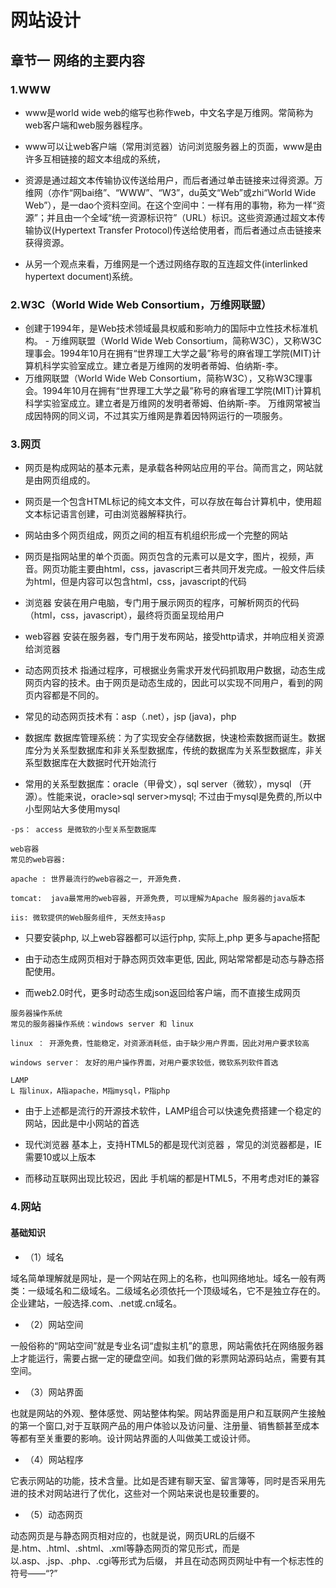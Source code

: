 # 网站设计
## 章节一 网络的主要内容
### 1.WWW

  -  www是world wide web的缩写也称作web，中文名字是万维网。常简称为web客户端和web服务器程序。

   - www可以让web客户端（常用浏览器）访问浏览服务器上的页面，www是由许多互相链接的超文本组成的系统，

- 资源是通过超文本传输协议传送给用户，而后者通过单击链接来过得资源。万维网（亦作“网bai络”、“WWW”、“W3”，du英文“Web”或zhi“World Wide Web”），是一dao个资料空间。在这个空间中：一样有用的事物，称为一样“资源”；并且由一个全域“统一资源标识符”（URL）标识。这些资源通过超文本传输协议(Hypertext Transfer Protocol)传送给使用者，而后者通过点击链接来获得资源。

- 从另一个观点来看，万维网是一个透过网络存取的互连超文件(interlinked hypertext document)系统。


### 2.W3C（World Wide Web Consortium，万维网联盟）

   - 创建于1994年，是Web技术领域最具权威和影响力的国际中立性技术标准机构。
    - 万维网联盟（World Wide Web Consortium，简称W3C），又称W3C理事会。1994年10月在拥有“世界理工大学之最”称号的麻省理工学院(MIT)计算机科学实验室成立。建立者是万维网的发明者蒂姆、伯纳斯-李。
- 万维网联盟（World Wide Web Consortium，简称W3C），又称W3C理事会。1994年10月在拥有“世界理工大学之最”称号的麻省理工学院(MIT)计算机科学实验室成立。建立者是万维网的发明者蒂姆、伯纳斯-李。
万维网常被当成因特网的同义词，不过其实万维网是靠着因特网运行的一项服务。
### 3.网页

  -  网页是构成网站的基本元素，是承载各种网站应用的平台。简而言之，网站就是由网页组成的。

  -  网页是一个包含HTML标记的纯文本文件，可以存放在每台计算机中，使用超文本标记语言创建，可由浏览器解释执行。


- 网站由多个网页组成，网页之间的相互有机组织形成一个完整的网站


- 网页是指网站里的单个页面。网页包含的元素可以是文字，图片，视频，声音。网页功能主要由html，css，javascript三者共同开发完成。一般文件后续为html，但是内容可以包含html，css，javascript的代码

- 浏览器
安装在用户电脑，专门用于展示网页的程序，可解析网页的代码（html，css，javascript），最终将页面呈现给用户

- web容器
安装在服务器，专门用于发布网站，接受http请求，并响应相关资源给浏览器


- 动态网页技术
指通过程序，可根据业务需求开发代码抓取用户数据，动态生成网页内容的技术。由于网页是动态生成的，因此可以实现不同用户，看到的网页内容都是不同的。

- 常见的动态网页技术有：asp（.net），jsp (java)，php

- 数据库
数据库管理系统：为了实现安全存储数据，快速检索数据而诞生。数据库分为关系型数据库和非关系型数据库，传统的数据库为关系型数据库，非关系型数据库在大数据时代开始流行

- 常用的关系型数据库：oracle（甲骨文），sql server（微软），mysql （开源）。性能来说，oracle>sql server>mysql; 不过由于mysql是免费的,所以中小型网站大多使用mysql
```
-ps： access 是微软的小型关系型数据库

web容器
常见的web容器:

apache : 世界最流行的web容器之一, 开源免费.

tomcat:  java最常用的web容器, 开源免费, 可以理解为Apache 服务器的java版本

iis: 微软提供的Web服务组件, 天然支持asp
```

- 只要安装php, 以上web容器都可以运行php, 实际上,php 更多与apache搭配



- 由于动态生成网页相对于静态网页效率更低, 因此, 网站常常都是动态与静态搭配使用。

- 而web2.0时代，更多时动态生成json返回给客户端，而不直接生成网页

 
```
服务器操作系统
常见的服务器操作系统：windows server 和 linux

linux ： 开源免费，性能稳定，对资源消耗低，由于缺少用户界面，因此对用户要求较高

windows server： 友好的用户操作界面，对用户要求较低，微软系列软件首选

LAMP
L 指linux，A指apache，M指mysql，P指php
```

- 由于上述都是流行的开源技术软件，LAMP组合可以快速免费搭建一个稳定的网站，因此是中小网站的首选

- 现代浏览器
基本上，支持HTML5的都是现代浏览器 ，常见的浏览器都是，IE需要10或以上版本

- 而移动互联网出现比较迟，因此 手机端的都是HTML5，不用考虑对IE的兼容



### 4.网站
#### 基础知识
- （1）域名

域名简单理解就是网址，是一个网站在网上的名称，也叫网络地址。域名一般有两类：一级域名和二级域名。二级域名必须依托一个顶级域名，它不是独立存在的。企业建站，一般选择.com、.net或.cn域名。

- （2）网站空间

一般俗称的“网站空间”就是专业名词“虚拟主机”的意思，网站需依托在网络服务器上才能运行，需要占据一定的硬盘空间。如我们做的彩票网站源码站点，需要有其空间。

- （3）网站界面

也就是网站的外观、整体感觉、网站整体构架。网站界面是用户和互联网产生接触的第一个窗口,对于互联网产品的用户体验以及访问量、注册量、销售额甚至成本等都有至关重要的影响。设计网站界面的人叫做美工或设计师。

- （4）网站程序

它表示网站的功能，技术含量。比如是否建有聊天室、留言簿等，同时是否采用先进的技术对网站进行了优化，这些对一个网站来说也是较重要的。

- （5）动态网页

动态网页是与静态网页相对应的，也就是说，网页URL的后缀不是.htm、.html、.shtml、.xml等静态网页的常见形式，而是以.asp、.jsp、.php、.cgi等形式为后缀， 并且在动态网页网址中有一个标志性的符号——“?”
